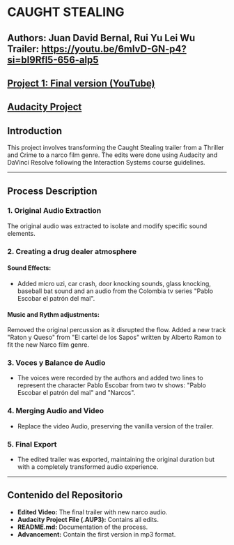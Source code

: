 # CAUGHT STEALING
**Authors:** Juan David Bernal, Rui Yu Lei Wu   
**Trailer:** https://youtu.be/6mIvD-GN-p4?si=bI9Rfl5-656-alp5
---
[Project 1: Final version (YouTube)](https://youtu.be/oAwuOc_4zo8)
---
[Audacity Project](https://drive.google.com/file/d/1sVvjZ1Xq6GfgVGSfSI12Pb0CwDrNmebq/view?usp=sharing)
---

## Introduction
This project involves transforming the Caught Stealing trailer from a Thriller and Crime to a narco film genre. The edits were done using Audacity and DaVinci Resolve following the Interaction Systems course guidelines.

---

## Process Description

### 1. Original Audio Extraction
The original audio was extracted to isolate and modify specific sound elements.

### 2. Creating a drug dealer atmosphere
#### Sound Effects:
- Added micro uzi, car crash, door knocking sounds, glass knocking, baseball bat sound and an audio from the Colombia tv series "Pablo Escobar el patrón del mal".

#### Music and Rythm adjustments:
Removed the original percussion as it disrupted the flow. Added a new track "Raton y Queso" from "El cartel de los Sapos" written by Alberto Ramon to fit the new Narco film genre.

### 3. Voces y Balance de Audio
- The voices were recorded by the authors and added two lines to represent the character Pablo Escobar from two tv shows: "Pablo Escobar el patrón del mal" and "Narcos". 

### 4. Merging Audio and Video
- Replace the video Audio, preserving the vanilla version of the trailer.

### 5. Final Export
- The edited trailer was exported, maintaining the original duration but with a completely transformed audio experience.

---

## Contenido del Repositorio
- **Edited Video:** The final trailer with new narco audio.
- **Audacity Project File (.AUP3):** Contains all edits.  
- **README.md:** Documentation of the process.
- **Advancement:** Contain the first version in mp3 format.

